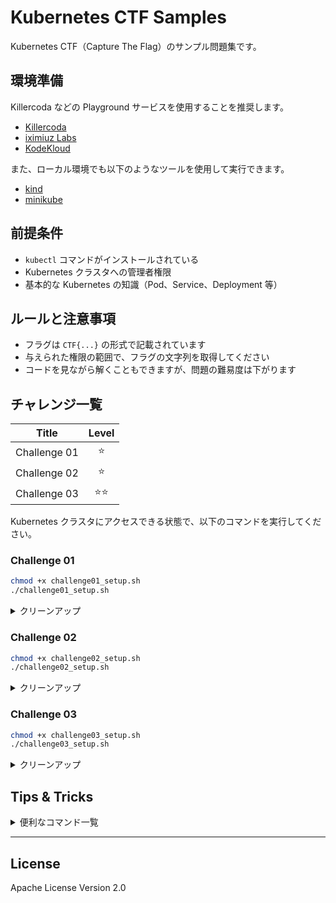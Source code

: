 # Kubernetes CTF Samples

Kubernetes CTF（Capture The Flag）のサンプル問題集です。

## 環境準備

Killercoda などの Playground サービスを使用することを推奨します。

- [Killercoda](https://killercoda.com/)
- [iximiuz Labs](https://labs.iximiuz.com/playgrounds?category=kubernetes&filter=all)
- [KodeKloud](https://kodekloud.com/public-playgrounds)

また、ローカル環境でも以下のようなツールを使用して実行できます。

- [kind](https://github.com/kubernetes-sigs/kind)
- [minikube](https://github.com/kubernetes/minikube)

## 前提条件

- `kubectl` コマンドがインストールされている
- Kubernetes クラスタへの管理者権限
- 基本的な Kubernetes の知識（Pod、Service、Deployment 等）

## ルールと注意事項

- フラグは `CTF{...}` の形式で記載されています
- 与えられた権限の範囲で、フラグの文字列を取得してください
- コードを見ながら解くこともできますが、問題の難易度は下がります

## チャレンジ一覧

| Title | Level |
|:-----:|:---------:|
| Challenge 01 | ⭐️ |
| Challenge 02 | ⭐️ |
| Challenge 03 | ⭐️⭐️ |

Kubernetes クラスタにアクセスできる状態で、以下のコマンドを実行してください。

### Challenge 01

```bash
chmod +x challenge01_setup.sh
./challenge01_setup.sh
```

<details><summary>クリーンアップ</summary>

```bash
kubectl delete ns ctf-1 --ignore-not-found=true
```

</details>

### Challenge 02

```bash
chmod +x challenge02_setup.sh
./challenge02_setup.sh
```

<details><summary>クリーンアップ</summary>

```bash
kubectl delete ns ctf-2 --ignore-not-found=true
```

</details>

### Challenge 03

```bash
chmod +x challenge03_setup.sh
./challenge03_setup.sh
```

<details><summary>クリーンアップ</summary>

```bash
kubectl delete ns ctf-3 --ignore-not-found=true
```

</details>

## Tips & Tricks

<details><summary>便利なコマンド一覧</summary>

```bash
# 自身の持っている権限を確認
kubectl auth can-i --list

# 特定リソースを一覧取得
# kubectl get [resourceType]
kubectl get po
kubectl get deploy
kubectl get events

# リソースのマニフェスト情報を取得
# kubectl get [resourceType] [resourceName] -o yaml
kubectl get po pod01 -o yaml

# 主要なリソースを一覧取得
kubectl get all

# リソースの詳細やイベント情報を取得
# kubectl describe [resourceType] [resourceName]
kubectl describe po pod01

# Pod に入って操作
# kubectl exec -it [podName] -- sh
kubectl exec -it pod01 -- sh

# ログの確認
# kubectl logs [podName]
kubectl logs pod01
```

</details>

---

## License

Apache License Version 2.0

